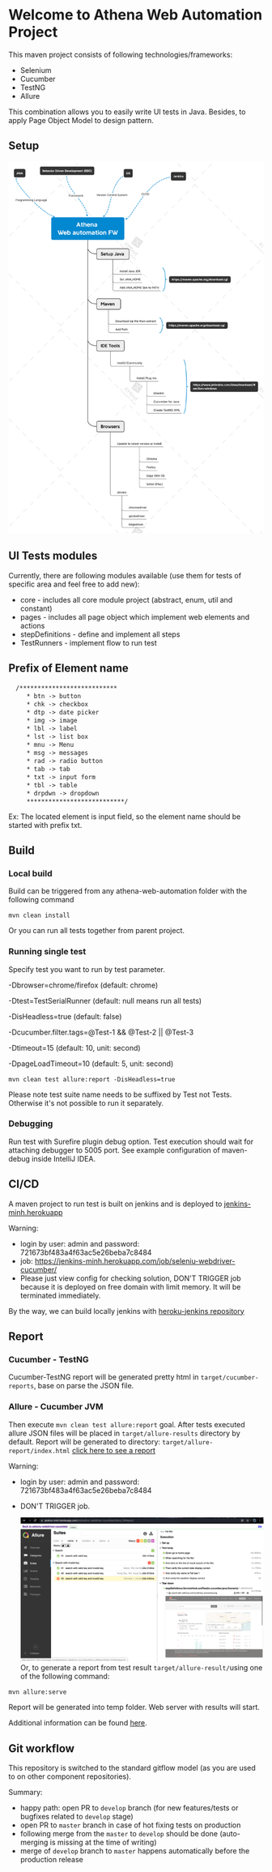# Welcome to Athena Web Automation Project

This maven project consists of following technologies/frameworks:
- Selenium
- Cucumber
- TestNG
- Allure

This combination allows you to easily write UI tests in Java.
Besides, to apply Page Object Model to design pattern.


## Setup
![img.png](src/test/resources/img.png)

## UI Tests modules
Currently, there are following modules available (use them for tests of specific area and feel free to add new):
* core - includes all core module project (abstract, enum, util and constant)
* pages - includes all page object which implement web elements and actions
* stepDefinitions - define and implement all steps
* TestRunners - implement flow to run test

## Prefix of Element name
```
  /***************************
     * btn -> button
     * chk -> checkbox
     * dtp -> date picker
     * img -> image
     * lbl -> label
     * lst -> list box
     * mnu -> Menu
     * msg -> messages
     * rad -> radio button
     * tab -> tab
     * txt -> input form
     * tbl -> table
     * drpdwn -> dropdown
     ***************************/
```
Ex: The located element is input field, so the element name should be started with prefix txt.

## Build
### Local build
Build can be triggered from any athena-web-automation folder with the following command

```
mvn clean install
```
Or you can run all tests together from parent project.

### Running single test
Specify test you want to run by test parameter.

-Dbrowser=chrome/firefox (default: chrome)

-Dtest=TestSerialRunner (default: null means run all tests)

-DisHeadless=true (default: false)

-Dcucumber.filter.tags=@Test-1 && @Test-2 || @Test-3

-Dtimeout=15 (default: 10, unit: second)

-DpageLoadTimeout=10 (default: 5, unit: second)

```
mvn clean test allure:report -DisHeadless=true
```
Please note test suite name needs to be suffixed by Test not Tests. Otherwise it's not possible to run it separately.

### Debugging
Run test with Surefire plugin debug option.
Test execution should wait for attaching debugger to 5005 port. See example configuration of maven-debug inside IntelliJ IDEA.

## CI/CD
A maven project to run test is built on jenkins and is deployed to [jenkins-minh.herokuapp](https://jenkins-minh.herokuapp.com/job/seleniu-webdriver-cucumber/)

Warning: 
* login by user: admin and password: 721673bf483a4f63ac5e26beba7c8484
* job: https://jenkins-minh.herokuapp.com/job/seleniu-webdriver-cucumber/
* Please just view config for checking solution, DON'T TRIGGER job because it is deployed on free domain with limit memory.
It will be terminated immediately. 

By the way, we can build locally jenkins with [heroku-jenkins repository](https://github.com/mluu3/herkou-jenkins/tree/develop) 

## Report
### Cucumber - TestNG
Cucumber-TestNG report will be generated pretty html in ``target/cucumber-reports``, base on parse the JSON file.

### Allure - Cucumber JVM

Then execute ``mvn clean test allure:report`` goal. After tests executed allure JSON files will be placed in ``target/allure-results`` directory by default.
Report will be generated tо directory: ``target/allure-report/index.html``
[click here to see a report](https://jenkins-minh.herokuapp.com/job/seleniu-webdriver-cucumber/Allure_20Report/)

Warning:
* login by user: admin and password: 721673bf483a4f63ac5e26beba7c8484
* DON'T TRIGGER job.

    ![img.png](img.png)
Or, to generate a report from test result ``target/allure-result/``using one of the following command:
```
mvn allure:serve
```
Report will be generated into temp folder. Web server with results will start.

Additional information can be found [here](https://docs.qameta.io/allure/#_cucumber_jvm).
## Git workflow
This repository is switched to the standard gitflow model (as you are used to on other component repositories).

Summary:
* happy path: open PR to `develop` branch (for new features/tests or bugfixes related to `develop` stage)
* open PR to `master` branch in case of hot fixing tests on production
* following merge from the `master` to `develop` should be done (auto-merging is missing at the time of writing)
* merge of `develop` branch to `master` happens automatically before the production release
